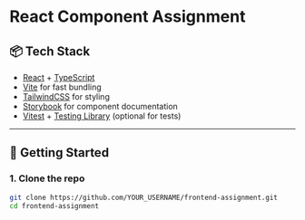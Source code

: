 # React Component Assignment

## 📦 Tech Stack
- [React](https://react.dev/) + [TypeScript](https://www.typescriptlang.org/)
- [Vite](https://vitejs.dev/) for fast bundling
- [TailwindCSS](https://tailwindcss.com/) for styling
- [Storybook](https://storybook.js.org/) for component documentation
- [Vitest](https://vitest.dev/) + [Testing Library](https://testing-library.com/) (optional for tests)

---

## 🚀 Getting Started

### 1. Clone the repo
```bash
git clone https://github.com/YOUR_USERNAME/frontend-assignment.git
cd frontend-assignment
